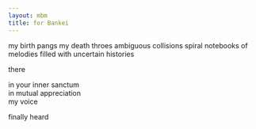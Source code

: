 ```yaml
---
layout: mbm
title: for Bankei
---
```


<div class="poem">
my birth pangs  
my death throes  
ambiguous collisions  
spiral notebooks  
of melodies filled  
with uncertain histories  
 
there
 
in your inner sanctum  
in mutual appreciation  
my voice
 
finally heard
</div>
